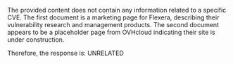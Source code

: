 The provided content does not contain any information related to a specific CVE. The first document is a marketing page for Flexera, describing their vulnerability research and management products. The second document appears to be a placeholder page from OVHcloud indicating their site is under construction.

Therefore, the response is: UNRELATED